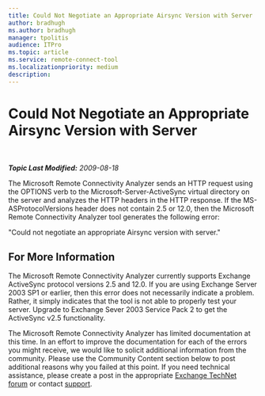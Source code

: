 ```yaml
---
title: Could Not Negotiate an Appropriate Airsync Version with Server
author: bradhugh
ms.author: bradhugh
manager: tpolitis
audience: ITPro 
ms.topic: article 
ms.service: remote-connect-tool
ms.localizationpriority: medium
description: 
---
```


<div data-xmlns="https://www.w3.org/1999/xhtml">

<div class="topic" data-xmlns="https://www.w3.org/1999/xhtml" data-msxsl="urn:schemas-microsoft-com:xslt" data-cs="https://msdn.microsoft.com/">

<div data-asp="https://msdn2.microsoft.com/asp">

# Could Not Negotiate an Appropriate Airsync Version with Server

</div>

<div id="mainSection">

<div id="mainBody">

<span> </span>

_**Topic Last Modified:** 2009-08-18_

The Microsoft Remote Connectivity Analyzer sends an HTTP request using the OPTIONS verb to the Microsoft-Server-ActiveSync virtual directory on the server and analyzes the HTTP headers in the HTTP response. If the MS-ASProtocolVersions header does not contain 2.5 or 12.0, then the Microsoft Remote Connectivity Analyzer tool generates the following error:

"Could not negotiate an appropriate Airsync version with server."

<div>

## For More Information

The Microsoft Remote Connectivity Analyzer currently supports Exchange ActiveSync protocol versions 2.5 and 12.0. If you are using Exchange Server 2003 SP1 or earlier, then this error does not necessarily indicate a problem. Rather, it simply indicates that the tool is not able to properly test your server. Upgrade to Exchange Sever 2003 Service Pack 2 to get the ActiveSync v2.5 functionality.

The Microsoft Remote Connectivity Analyzer has limited documentation at this time. In an effort to improve the documentation for each of the errors you might receive, we would like to solicit additional information from the community. Please use the Community Content section below to post additional reasons why you failed at this point. If you need technical assistance, please create a post in the appropriate [Exchange TechNet forum](https://go.microsoft.com/fwlink/?linkid=73420) or contact [support](https://go.microsoft.com/fwlink/?linkid=8158).

</div>

</div>

<span> </span>

</div>

</div>

</div>

